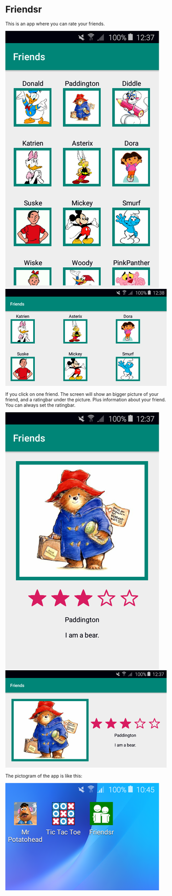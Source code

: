 # Friendsr

This is an app where you can rate your friends.

![layout](app/src/main/res/drawable/layout.png)
![layout](app/src/main/res/drawable/layout_landscape.png)

If you click on one friend. The screen will show an bigger picture of your friend, and a ratingbar under the picture. Plus information about your friend.
You can always set the ratingbar.

![grid](app/src/main/res/drawable/item.png)
![grid](app/src/main/res/drawable/item_landscape.png)

The pictogram of the app is like this:

![pictogram](app/src/main/res/drawable/picto_screen.png)
